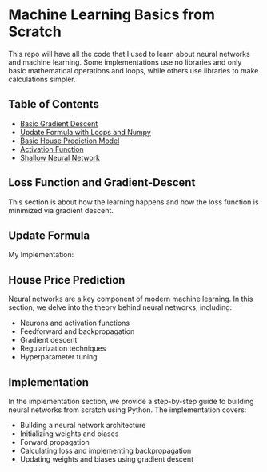# Machine Learning Basics from Scratch

This repo will have all the code that I used to learn about neural networks and machine learning. Some implementations use no libraries and only basic mathematical operations and loops, while others use libraries to make calculations simpler.

## Table of Contents

- [Basic Gradient Descent](#gradient-descent)
- [Update Formula with Loops and Numpy](#update-formula)
- [Basic House Prediction Model](#house-price-prediction)
- [Activation Function](#neural-networks)
- [Shallow Neural Network](#implementation)




## Loss Function and Gradient-Descent

This section is about how the learning happens and how the loss function is minimized via gradient descent.

## Update Formula

My Implementation:




## House Price Prediction

Neural networks are a key component of modern machine learning. In this section, we delve into the theory behind neural networks, including:

- Neurons and activation functions
- Feedforward and backpropagation
- Gradient descent
- Regularization techniques
- Hyperparameter tuning

## Implementation

In the implementation section, we provide a step-by-step guide to building neural networks from scratch using Python. The implementation covers:

- Building a neural network architecture
- Initializing weights and biases
- Forward propagation
- Calculating loss and implementing backpropagation
- Updating weights and biases using gradient descent


